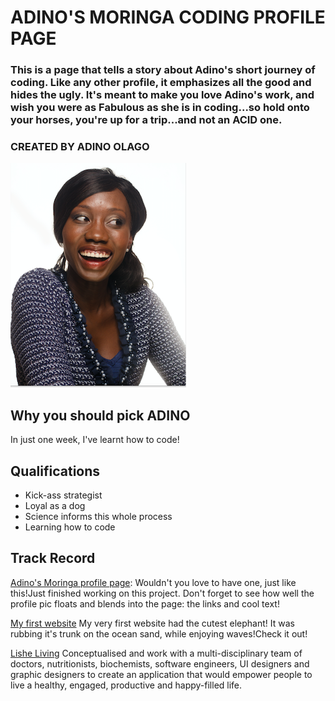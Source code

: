 # **ADINO'S MORINGA CODING PROFILE PAGE**
### This is a page that tells a story about Adino's short journey of coding. Like any other profile, it emphasizes all the good and hides the ugly. It's meant to make you love Adino's work, and wish you were as Fabulous as she is in coding...so hold onto your horses, you're up for a trip...and not an ACID one.
### CREATED BY **ADINO OLAGO**
![Adino Olago](https://github.com/Adino-S/Adino-Friday-23-November-Assignment/blob/master/Images/AdinoProfilePic.png)
## Why you should pick ADINO
In just one week, I've learnt how to code!

## Qualifications
* Kick-ass strategist
* Loyal as a dog
* Science informs this whole process
* Learning how to code

## Track Record

[Adino's Moringa profile page](https://github.com/Adino-S/Friday-Assignments/blob/master/index.html): Wouldn't you love to have one, just like this!Just finished working on this project. Don't forget to see how well the profile pic floats and blends into the page: the links and cool text!

[My first website](https://github.com/Adino-S/my-first-website/blob/master/index.html) My very first website had the cutest elephant! It was rubbing it's trunk on the ocean sand, while enjoying waves!Check it out!

[Lishe Living](https://lisheliving.com)
Conceptualised and work with a multi-disciplinary team of doctors, nutritionists, biochemists, software engineers, UI designers and graphic designers to create an application that would empower people to live a healthy, engaged, productive and happy-filled life.
